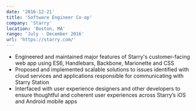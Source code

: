 ```yaml
---
date: '2016-12-21'
title: 'Software Engineer Co-op'
company: 'Starry'
location: 'Boston, MA'
range: 'July - December 2016'
url: 'https://starry.com/'
---
```


- Engineered and maintained major features of Starry's customer-facing web app using ES6, Handlebars, Backbone, Marionette and CSS
- Proposed and implemented scalable solutions to issues identified with cloud services and applications responsible for communicating with Starry Station
- Interfaced with user experience designers and other developers to ensure thoughtful and coherent user experiences across Starry’s iOS and Android mobile apps
